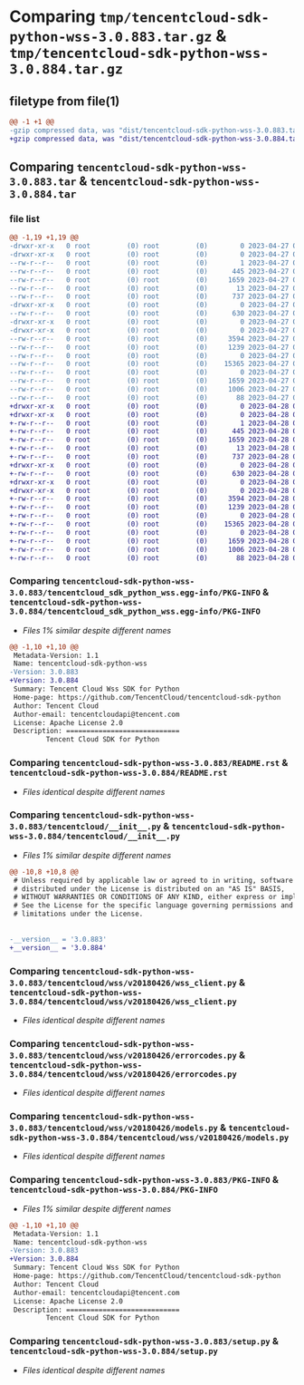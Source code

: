 # Comparing `tmp/tencentcloud-sdk-python-wss-3.0.883.tar.gz` & `tmp/tencentcloud-sdk-python-wss-3.0.884.tar.gz`

## filetype from file(1)

```diff
@@ -1 +1 @@
-gzip compressed data, was "dist/tencentcloud-sdk-python-wss-3.0.883.tar", last modified: Thu Apr 27 01:03:55 2023, max compression
+gzip compressed data, was "dist/tencentcloud-sdk-python-wss-3.0.884.tar", last modified: Fri Apr 28 02:48:03 2023, max compression
```

## Comparing `tencentcloud-sdk-python-wss-3.0.883.tar` & `tencentcloud-sdk-python-wss-3.0.884.tar`

### file list

```diff
@@ -1,19 +1,19 @@
-drwxr-xr-x   0 root         (0) root         (0)        0 2023-04-27 01:03:55.000000 tencentcloud-sdk-python-wss-3.0.883/
-drwxr-xr-x   0 root         (0) root         (0)        0 2023-04-27 01:03:55.000000 tencentcloud-sdk-python-wss-3.0.883/tencentcloud_sdk_python_wss.egg-info/
--rw-r--r--   0 root         (0) root         (0)        1 2023-04-27 01:03:55.000000 tencentcloud-sdk-python-wss-3.0.883/tencentcloud_sdk_python_wss.egg-info/dependency_links.txt
--rw-r--r--   0 root         (0) root         (0)      445 2023-04-27 01:03:55.000000 tencentcloud-sdk-python-wss-3.0.883/tencentcloud_sdk_python_wss.egg-info/SOURCES.txt
--rw-r--r--   0 root         (0) root         (0)     1659 2023-04-27 01:03:55.000000 tencentcloud-sdk-python-wss-3.0.883/tencentcloud_sdk_python_wss.egg-info/PKG-INFO
--rw-r--r--   0 root         (0) root         (0)       13 2023-04-27 01:03:55.000000 tencentcloud-sdk-python-wss-3.0.883/tencentcloud_sdk_python_wss.egg-info/top_level.txt
--rw-r--r--   0 root         (0) root         (0)      737 2023-04-27 01:03:55.000000 tencentcloud-sdk-python-wss-3.0.883/README.rst
-drwxr-xr-x   0 root         (0) root         (0)        0 2023-04-27 01:03:55.000000 tencentcloud-sdk-python-wss-3.0.883/tencentcloud/
--rw-r--r--   0 root         (0) root         (0)      630 2023-04-27 01:03:55.000000 tencentcloud-sdk-python-wss-3.0.883/tencentcloud/__init__.py
-drwxr-xr-x   0 root         (0) root         (0)        0 2023-04-27 01:03:55.000000 tencentcloud-sdk-python-wss-3.0.883/tencentcloud/wss/
-drwxr-xr-x   0 root         (0) root         (0)        0 2023-04-27 01:03:55.000000 tencentcloud-sdk-python-wss-3.0.883/tencentcloud/wss/v20180426/
--rw-r--r--   0 root         (0) root         (0)     3594 2023-04-27 01:03:55.000000 tencentcloud-sdk-python-wss-3.0.883/tencentcloud/wss/v20180426/wss_client.py
--rw-r--r--   0 root         (0) root         (0)     1239 2023-04-27 01:03:55.000000 tencentcloud-sdk-python-wss-3.0.883/tencentcloud/wss/v20180426/errorcodes.py
--rw-r--r--   0 root         (0) root         (0)        0 2023-04-27 01:03:55.000000 tencentcloud-sdk-python-wss-3.0.883/tencentcloud/wss/v20180426/__init__.py
--rw-r--r--   0 root         (0) root         (0)    15365 2023-04-27 01:03:55.000000 tencentcloud-sdk-python-wss-3.0.883/tencentcloud/wss/v20180426/models.py
--rw-r--r--   0 root         (0) root         (0)        0 2023-04-27 01:03:55.000000 tencentcloud-sdk-python-wss-3.0.883/tencentcloud/wss/__init__.py
--rw-r--r--   0 root         (0) root         (0)     1659 2023-04-27 01:03:55.000000 tencentcloud-sdk-python-wss-3.0.883/PKG-INFO
--rw-r--r--   0 root         (0) root         (0)     1006 2023-04-27 01:03:55.000000 tencentcloud-sdk-python-wss-3.0.883/setup.py
--rw-r--r--   0 root         (0) root         (0)       88 2023-04-27 01:03:55.000000 tencentcloud-sdk-python-wss-3.0.883/setup.cfg
+drwxr-xr-x   0 root         (0) root         (0)        0 2023-04-28 02:48:03.000000 tencentcloud-sdk-python-wss-3.0.884/
+drwxr-xr-x   0 root         (0) root         (0)        0 2023-04-28 02:48:03.000000 tencentcloud-sdk-python-wss-3.0.884/tencentcloud_sdk_python_wss.egg-info/
+-rw-r--r--   0 root         (0) root         (0)        1 2023-04-28 02:48:03.000000 tencentcloud-sdk-python-wss-3.0.884/tencentcloud_sdk_python_wss.egg-info/dependency_links.txt
+-rw-r--r--   0 root         (0) root         (0)      445 2023-04-28 02:48:03.000000 tencentcloud-sdk-python-wss-3.0.884/tencentcloud_sdk_python_wss.egg-info/SOURCES.txt
+-rw-r--r--   0 root         (0) root         (0)     1659 2023-04-28 02:48:03.000000 tencentcloud-sdk-python-wss-3.0.884/tencentcloud_sdk_python_wss.egg-info/PKG-INFO
+-rw-r--r--   0 root         (0) root         (0)       13 2023-04-28 02:48:03.000000 tencentcloud-sdk-python-wss-3.0.884/tencentcloud_sdk_python_wss.egg-info/top_level.txt
+-rw-r--r--   0 root         (0) root         (0)      737 2023-04-28 02:48:03.000000 tencentcloud-sdk-python-wss-3.0.884/README.rst
+drwxr-xr-x   0 root         (0) root         (0)        0 2023-04-28 02:48:03.000000 tencentcloud-sdk-python-wss-3.0.884/tencentcloud/
+-rw-r--r--   0 root         (0) root         (0)      630 2023-04-28 02:48:03.000000 tencentcloud-sdk-python-wss-3.0.884/tencentcloud/__init__.py
+drwxr-xr-x   0 root         (0) root         (0)        0 2023-04-28 02:48:03.000000 tencentcloud-sdk-python-wss-3.0.884/tencentcloud/wss/
+drwxr-xr-x   0 root         (0) root         (0)        0 2023-04-28 02:48:03.000000 tencentcloud-sdk-python-wss-3.0.884/tencentcloud/wss/v20180426/
+-rw-r--r--   0 root         (0) root         (0)     3594 2023-04-28 02:48:03.000000 tencentcloud-sdk-python-wss-3.0.884/tencentcloud/wss/v20180426/wss_client.py
+-rw-r--r--   0 root         (0) root         (0)     1239 2023-04-28 02:48:03.000000 tencentcloud-sdk-python-wss-3.0.884/tencentcloud/wss/v20180426/errorcodes.py
+-rw-r--r--   0 root         (0) root         (0)        0 2023-04-28 02:48:03.000000 tencentcloud-sdk-python-wss-3.0.884/tencentcloud/wss/v20180426/__init__.py
+-rw-r--r--   0 root         (0) root         (0)    15365 2023-04-28 02:48:03.000000 tencentcloud-sdk-python-wss-3.0.884/tencentcloud/wss/v20180426/models.py
+-rw-r--r--   0 root         (0) root         (0)        0 2023-04-28 02:48:03.000000 tencentcloud-sdk-python-wss-3.0.884/tencentcloud/wss/__init__.py
+-rw-r--r--   0 root         (0) root         (0)     1659 2023-04-28 02:48:03.000000 tencentcloud-sdk-python-wss-3.0.884/PKG-INFO
+-rw-r--r--   0 root         (0) root         (0)     1006 2023-04-28 02:48:03.000000 tencentcloud-sdk-python-wss-3.0.884/setup.py
+-rw-r--r--   0 root         (0) root         (0)       88 2023-04-28 02:48:03.000000 tencentcloud-sdk-python-wss-3.0.884/setup.cfg
```

### Comparing `tencentcloud-sdk-python-wss-3.0.883/tencentcloud_sdk_python_wss.egg-info/PKG-INFO` & `tencentcloud-sdk-python-wss-3.0.884/tencentcloud_sdk_python_wss.egg-info/PKG-INFO`

 * *Files 1% similar despite different names*

```diff
@@ -1,10 +1,10 @@
 Metadata-Version: 1.1
 Name: tencentcloud-sdk-python-wss
-Version: 3.0.883
+Version: 3.0.884
 Summary: Tencent Cloud Wss SDK for Python
 Home-page: https://github.com/TencentCloud/tencentcloud-sdk-python
 Author: Tencent Cloud
 Author-email: tencentcloudapi@tencent.com
 License: Apache License 2.0
 Description: ============================
         Tencent Cloud SDK for Python
```

### Comparing `tencentcloud-sdk-python-wss-3.0.883/README.rst` & `tencentcloud-sdk-python-wss-3.0.884/README.rst`

 * *Files identical despite different names*

### Comparing `tencentcloud-sdk-python-wss-3.0.883/tencentcloud/__init__.py` & `tencentcloud-sdk-python-wss-3.0.884/tencentcloud/__init__.py`

 * *Files 1% similar despite different names*

```diff
@@ -10,8 +10,8 @@
 # Unless required by applicable law or agreed to in writing, software
 # distributed under the License is distributed on an "AS IS" BASIS,
 # WITHOUT WARRANTIES OR CONDITIONS OF ANY KIND, either express or implied.
 # See the License for the specific language governing permissions and
 # limitations under the License.
 
 
-__version__ = '3.0.883'
+__version__ = '3.0.884'
```

### Comparing `tencentcloud-sdk-python-wss-3.0.883/tencentcloud/wss/v20180426/wss_client.py` & `tencentcloud-sdk-python-wss-3.0.884/tencentcloud/wss/v20180426/wss_client.py`

 * *Files identical despite different names*

### Comparing `tencentcloud-sdk-python-wss-3.0.883/tencentcloud/wss/v20180426/errorcodes.py` & `tencentcloud-sdk-python-wss-3.0.884/tencentcloud/wss/v20180426/errorcodes.py`

 * *Files identical despite different names*

### Comparing `tencentcloud-sdk-python-wss-3.0.883/tencentcloud/wss/v20180426/models.py` & `tencentcloud-sdk-python-wss-3.0.884/tencentcloud/wss/v20180426/models.py`

 * *Files identical despite different names*

### Comparing `tencentcloud-sdk-python-wss-3.0.883/PKG-INFO` & `tencentcloud-sdk-python-wss-3.0.884/PKG-INFO`

 * *Files 1% similar despite different names*

```diff
@@ -1,10 +1,10 @@
 Metadata-Version: 1.1
 Name: tencentcloud-sdk-python-wss
-Version: 3.0.883
+Version: 3.0.884
 Summary: Tencent Cloud Wss SDK for Python
 Home-page: https://github.com/TencentCloud/tencentcloud-sdk-python
 Author: Tencent Cloud
 Author-email: tencentcloudapi@tencent.com
 License: Apache License 2.0
 Description: ============================
         Tencent Cloud SDK for Python
```

### Comparing `tencentcloud-sdk-python-wss-3.0.883/setup.py` & `tencentcloud-sdk-python-wss-3.0.884/setup.py`

 * *Files identical despite different names*

